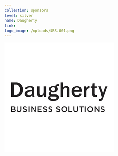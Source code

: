 ```yaml
---
collection: sponsors
level: silver
name: Daugherty
link:
logo_image: /uploads/DBS.001.png
---
```


![](/uploads/versions/dbs-001---x----360-360x---.jpeg)